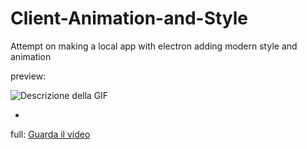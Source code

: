# Client-Animation-and-Style
Attempt on making a local app with electron adding modern style and animation

preview: 

![Descrizione della GIF](mp4/preview.gif)

-

full:  [Guarda il video](mp4/video.mov)

